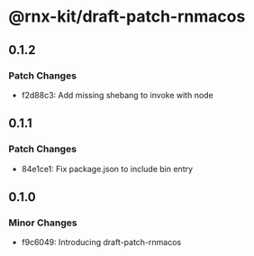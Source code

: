 # @rnx-kit/draft-patch-rnmacos

## 0.1.2

### Patch Changes

- f2d88c3: Add missing shebang to invoke with node

## 0.1.1

### Patch Changes

- 84e1ce1: Fix package.json to include bin entry

## 0.1.0

### Minor Changes

- f9c6049: Introducing draft-patch-rnmacos
